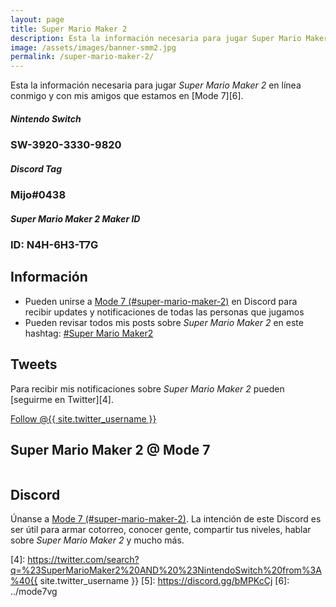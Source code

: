 ```yaml
---
layout: page
title: Super Mario Maker 2
description: Esta la información necesaria para jugar Super Mario Maker 2 en línea conmigo y con mis amigos que estamos en Mode 7.
image: /assets/images/banner-smm2.jpg
permalink: /super-mario-maker-2/
---
```


Esta la información necesaria para jugar *Super Mario Maker 2* en línea conmigo y con mis amigos que estamos en [Mode 7][6].

<div class="row">
<div class="col-xs-12 col-sm-6">
<div class="card">
<div class="card-header">
<h5 class="card-title text-center"><i class="fab fa-nintendo-switch"></i> Nintendo Switch</h5>
</div>
<div class="card-body">
<h3 class="card-text text-center">SW-3920-3330-9820</h3>
</div>
</div>
</div>
<div class="col-xs-12 col-sm-6">
<div class="card">
<div class="card-header">
<h5 class="card-title  text-center"><i class="fab fa-discord"></i> Discord Tag</h5>
</div>
<div class="card-body">
<h3 class="card-text text-center">
Mijo#0438
</h3>
</div>
</div>
</div>
</div>

<div class="row">
<div class="col-12">
<div class="card">
<div class="card-header">
<h5 class="card-title  text-center"><i class="fas fa-user"></i> Super Mario Maker 2 Maker ID</h5>
</div>
<div class="card-body">
<h3 class="card-text text-center">
ID: N4H-6H3-T7G
</h3>
</div>
</div>
</div>
</div>

<div class="row">
<div class="col-sm-6">

## Información

- Pueden unirse a [Mode 7 (#super-mario-maker-2)][1] en Discord para recibir updates y notificaciones de todas las personas que jugamos
- Pueden revisar todos mis posts sobre *Super Mario Maker 2* en este hashtag: <a class="badge badge-primary" href="https://blog.{{ site.domain }}/hashtag/super-mario-maker-2/">#Super Mario Maker2</a>

## <i class="fab fa-twitter"></i> Tweets

Para recibir mis notificaciones sobre *Super Mario Maker 2* pueden [seguirme en Twitter][4].

<a href="https://twitter.com/{{ site.twitter_username }}" class="twitter-follow-button text-center" data-show-count="false">Follow @{{ site.twitter_username }}</a>

</div>
<div class="col-sm-6">

## Super Mario Maker 2 @ Mode 7

<div class="text-center mt20">
<a href="https://discord.gg/t8VtFw7">
<img class="img-fluid" src="{{ site.url }}/assets/images/banner-smm2.jpg" alt="" />
</a>
</div>

</div>
</div>

## <i class="fab fa-discord"></i> Discord

Únanse a [Mode 7 (#super-mario-maker-2)][1]. La intención de este Discord es ser útil para armar cotorreo, conocer gente, compartir tus niveles, hablar sobre *Super Mario Maker 2* y mucho más.

[1]: https://discord.gg/t8VtFw7
[2]: https://itunes.apple.com/us/app/id1234806557?mt=12&uo=4&at=10l4Fw
[3]: https://play.google.com/store/apps/details?id=com.nintendo.znca&gl=us&hl=en
[4]: https://twitter.com/search?q=%23SuperMarioMaker2%20AND%20%23NintendoSwitch%20from%3A%40{{ site.twitter_username }}
[5]: https://discord.gg/bMPKcCj
[6]: ../mode7vg